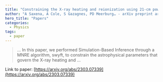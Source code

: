 ```yaml
---
title: "Constraining the X-ray heating and reionization using 21-cm power spectra with Marginal Neural Ratio Estimation"
author: "A Saxena, A Cole, S Gazagnes, PD Meerburg… - arXiv preprint arXiv …, 2023 - arxiv.org"
hero_title: "Papers"
categories:
  - Physics
tags:
  - paper
---
```



>… In this paper, we performed Simulation-Based Inference through a MNRE algorithm, swyft, to constrain the astrophysical parameters that govern the X-ray heating and …

Link to paper: [https://arxiv.org/abs/2303.07339](https://arxiv.org/abs/2303.07339)
